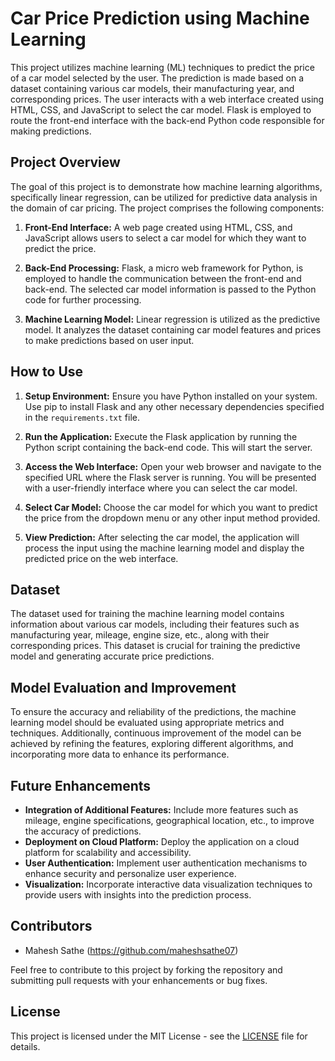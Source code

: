 # Car Price Prediction using Machine Learning

This project utilizes machine learning (ML) techniques to predict the price of a car model selected by the user. The prediction is made based on a dataset containing various car models, their manufacturing year, and corresponding prices. The user interacts with a web interface created using HTML, CSS, and JavaScript to select the car model. Flask is employed to route the front-end interface with the back-end Python code responsible for making predictions.

## Project Overview

The goal of this project is to demonstrate how machine learning algorithms, specifically linear regression, can be utilized for predictive data analysis in the domain of car pricing. The project comprises the following components:

1. **Front-End Interface:** A web page created using HTML, CSS, and JavaScript allows users to select a car model for which they want to predict the price.

2. **Back-End Processing:** Flask, a micro web framework for Python, is employed to handle the communication between the front-end and back-end. The selected car model information is passed to the Python code for further processing.

3. **Machine Learning Model:** Linear regression is utilized as the predictive model. It analyzes the dataset containing car model features and prices to make predictions based on user input.

## How to Use

1. **Setup Environment:** Ensure you have Python installed on your system. Use pip to install Flask and any other necessary dependencies specified in the `requirements.txt` file.

2. **Run the Application:** Execute the Flask application by running the Python script containing the back-end code. This will start the server.

3. **Access the Web Interface:** Open your web browser and navigate to the specified URL where the Flask server is running. You will be presented with a user-friendly interface where you can select the car model.

4. **Select Car Model:** Choose the car model for which you want to predict the price from the dropdown menu or any other input method provided.

5. **View Prediction:** After selecting the car model, the application will process the input using the machine learning model and display the predicted price on the web interface.

## Dataset

The dataset used for training the machine learning model contains information about various car models, including their features such as manufacturing year, mileage, engine size, etc., along with their corresponding prices. This dataset is crucial for training the predictive model and generating accurate price predictions.

## Model Evaluation and Improvement

To ensure the accuracy and reliability of the predictions, the machine learning model should be evaluated using appropriate metrics and techniques. Additionally, continuous improvement of the model can be achieved by refining the features, exploring different algorithms, and incorporating more data to enhance its performance.

## Future Enhancements

- **Integration of Additional Features:** Include more features such as mileage, engine specifications, geographical location, etc., to improve the accuracy of predictions.
- **Deployment on Cloud Platform:** Deploy the application on a cloud platform for scalability and accessibility.
- **User Authentication:** Implement user authentication mechanisms to enhance security and personalize user experience.
- **Visualization:** Incorporate interactive data visualization techniques to provide users with insights into the prediction process.

## Contributors

- Mahesh Sathe (https://github.com/maheshsathe07)

Feel free to contribute to this project by forking the repository and submitting pull requests with your enhancements or bug fixes.

## License

This project is licensed under the MIT License - see the [LICENSE](LICENSE) file for details.
